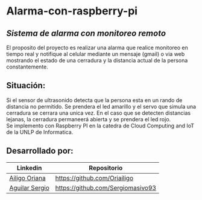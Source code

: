 # Alarma-con-raspberry-pi


## _Sistema de alarma con monitoreo remoto_

El proposito del proyecto es realizar una alarma que realice monitoreo en tiempo real y notifique al celular mediante un mensaje (gmail)
o via web mostrando el estado de una cerradura y la distancia actual de la persona constantemente. 

## Situación:

Si el sensor de ultrasonido detecta que la persona esta en un rando de distancia no permitido. 
Se prendera el led amarillo y el servo que simula una cerradura se cerrara una unica vez. 
En el caso que se detecten distancias lejanas, la cerradura permaneerá abierta y se prendera el led rojo.  
Se implemento con Raspberry PI en la catedra de Cloud Computing and IoT de la UNLP de Informatica.

## Desarrollado por:

| Linkedin | Repositorio |
| ------ | ------ |
| [Ailigo Oriana](https://www.linkedin.com/in/oriana-ailigo-80a2701a0/) | https://github.com/Oriailigo |
| [Aguilar Sergio](https://www.linkedin.com/in/sergioaguilarsoria/) | https://github.com/Sergiomasivo93
